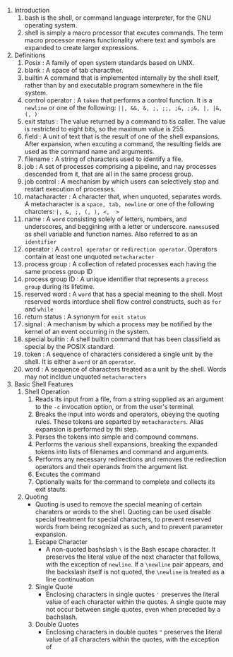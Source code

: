  1. Introduction
	 1. bash is the shell, or command language interpreter, for the GNU operating system.
	 2. shell is simply a macro processor that excutes commands. The term macro processor means functionality where text and symbols are expanded to create larger expressions.
2. Definitions
	1. Posix : A family of open system standards based on UNIX. 
	2. blank : A space of tab characther.
	3. builtin A command that is implemented internally by the shell itself, rather than by and executable program somewhere in the file system.
	4. control operator : A `token` that performs a control function. It is a `newline` or one of the following: `||, &&, &, ;, ;;, ;&, ;;&, |, |&, (, )`
	5. exit status : The value returned by a command to tis caller. The value is restricted to eight bits, so the maximum value is 255.
	6. field : A unit of text that is the result of one of the shell expansions. After expansion, when excuting a command, the resulting fields are used as the command name and arguments.
	7. filename :  A string of characters used to identify a file.
	8. job : A set of processes comprising a pipeline, and nay processes descended from it, that are all in the same process group.
	9. job control : A mechanism by which users can selectively stop and restart execution of processes.
	10. matacharacter : A character that, when unquoted, separates words. A metacharacter is a `space, tab, newline` or one of the following charcters: `|, &, ;, (, ), <,  >`
	11. name : A `word` consisting solely of letters, numbers, and underscores, and beggining with a letter or underscore. `names`used as shell variable and function names. Also referred to as an `identifier`
	12. operator : A `control operator` or `redirection operator`. Operators contain at least one unquoted `metacharacter`
	13. process group : A collection of related processes each having the same process group ID
	14. process group ID : A unique identifier that represents a `precess group` during its lifetime.
	15. reserved word : A `word` that has a special meaning to the shell. Most reserved words intorduce shell flow control constructs, such as `for` and `while`
	16. return status : A synonym for `exit status`
	17. signal : A mechanism by which a process may be notified by the kernel of an event occurring in the system.
	18. special builtin : A shell builtin command that has been classifield as special by the POSIX standard.
	19. token : A sequence of characters considered a single unit by the shell. It is either a `word` or an `operator`.
	20. word : A sequence of characters treated as a unit by the shell. Words may not incldue unquoted `metacharacters`
3.  Basic Shell Features
	1. Shell Operation
		1. Reads its input from a file, from a string supplied as an argument to the `-c` invocation option, or from the user's terminal.
		2. Breaks the input into words and operators, obeying the quoting rules. These tokens are separted by `metacharacters`. Alias expansion is performed by thi step.
		3. Parses the tokens into simple and compound commans.
		4. Performs the various shell expansions, breaking the expanded tokens into lists of filenames and command and arguments.
		5. Performs any necessary redirections and removes the redirection operators and their operands from the argument list.
		6. Excutes the command
		7. Optionally waits for the command to complete and collects its exit stauts.
	2. Quoting
		-  Quoting is used to remove the special meaning of certain charaters or words to the shell. Quoting can be used disable special treatment for special characters, to prevent reserved words from being recognized as such, and to prevent parameter expansion.
		1. Escape Character
			- A non-quoted bashslash `\` is the Bash escape character. It preserves the literal value of the next character that follows, with the exception of `newline`. If a `\newline` pair appears, and the backslash itself is not quoted, the `\newline` is treated as a line continuation
		2. Single Quote
			- Enclosing characters in single quotes `'` preserves the literal value of each character within the quotes. A single quote may not occur between single quotes, even when preceded by a bachslash.
		3. Double Quotes
			- Enclosing characters in double quotes `"` preserves the literal value of all characters within the quotes, with the exception of 